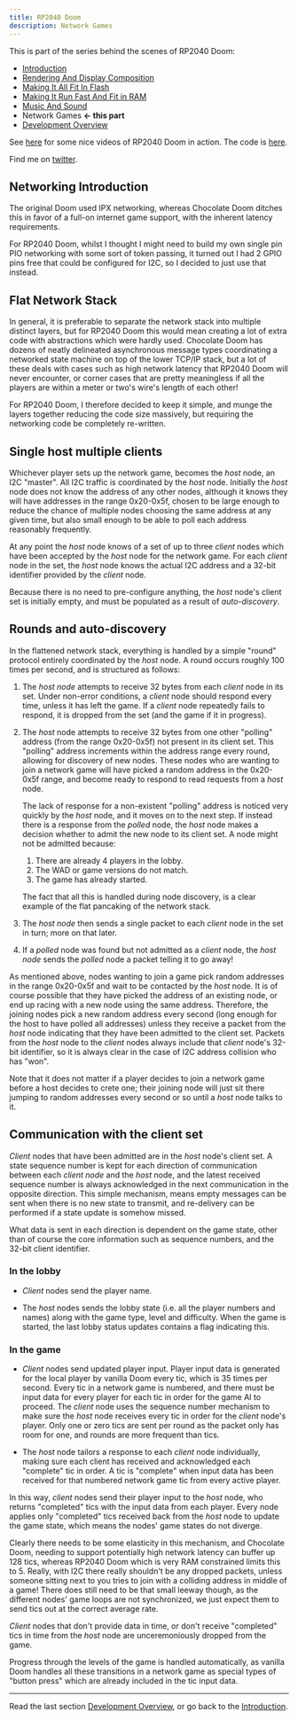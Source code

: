 ```yaml
---
title: RP2040 Doom
description: Network Games
---
```


This is part of the series behind the scenes of RP2040 Doom:

* [Introduction](index.md)
* [Rendering And Display Composition](rendering.md)
* [Making It All Fit In Flash](flash.md)
* [Making It Run Fast And Fit in RAM](speed_and_ram.md)
* [Music And Sound](sound.md)
* Network Games **<- this part**
* [Development Overview](dev_overview.md)

See [here](https://www.youtube.com/playlist?list=PL-_wCtHUfdDPi7i-4OIy5iQjQ3QSqq1Mh) for some nice videos of
RP2040 Doom in action. The code is [here](https://github.com/kilograham/rp2040-doom).

Find me on [twitter](https://twitter.com/kilograham5).

## Networking Introduction

The original Doom used IPX networking, whereas Chocolate Doom ditches this in favor of a full-on internet game 
support, with the inherent latency requirements.

For RP2040 Doom, whilst I thought I might need to build my own single pin PIO networking with some sort of token 
passing, it turned out I had 2 GPIO pins free that could be configured for I2C, so I decided to just use that 
instead.

## Flat Network Stack

In general, it is preferable to separate the network stack into multiple distinct layers, but for RP2040 Doom 
this would mean creating a lot of extra code with abstractions which were hardly used. 
Chocolate Doom has 
dozens of neatly delineated 
asynchronous message types coordinating a networked state machine on top of the lower TCP/IP stack, but a lot of 
these deals with cases such as high network latency that RP2040 Doom will never encounter, or corner cases that are 
pretty meaningless if all the players are within a meter or two's wire's length of each other!

For RP2040 
Doom, I therefore decided to keep it simple, and munge the layers together reducing the code size massively, but 
requiring the networking code be completely re-written. 

## Single host multiple clients

Whichever player sets up the network game, becomes the *host* node, an I2C "master". All I2C traffic is coordinated by 
the *host* node. Initially the *host* node does not know the address of any other nodes, although it knows they will 
have addresses in the 
range 0x20-0x5f, chosen to be large enough to reduce the chance of multiple nodes choosing the same address at any 
given time, but 
also small enough 
to be able to poll each address reasonably frequently.

At any point the *host* node knows of a set of up to three *client* nodes which have been accepted by the *host* node 
for the network game. For each *client* node in the set, the *host* node knows the actual I2C address and a 32-bit 
identifier provided by the *client* node.

Because there is no need to pre-configure anything, the *host* node's client set is initially empty, and must be 
populated as a result of *auto-discovery*.

## Rounds and auto-discovery

In the flattened network stack, everything is handled by a simple "round" protocol entirely coordinated by the 
*host* node. A round occurs roughly 100 times per second, and is structured as follows:

1. The *host node* attempts to receive 32 bytes from each *client* node in its set. Under non-error conditions, a 
   *client* node should respond every time, unless it has left the game. If a *client* node repeatedly fails to 
   respond, it is dropped from the set (and the game if it in progress).

2. The *host* node attempts to receive 32 bytes from one other "polling" address (from the range 0x20-0x5f) not 
   present in its client set. This "polling" address increments within the address range every round, allowing for 
   discovery of new nodes. These nodes who are wanting to join a network game will have picked a 
   random address in the 0x20-0x5f range, and become ready to respond to read requests from a *host* node.

   The lack of response for a non-existent "polling" address is noticed very quickly by 
   the *host* node, and it moves on to the next step. If instead there is a response from the *polled* node, the 
   *host* node makes a decision whether to admit the new node to its client set. A node might not be admitted 
   because:

   1. There are already 4 players in the lobby.
   2. The WAD or game versions do not match.
   3. The game has already started.
   
   The fact that all this is handled during node discovery, is a clear example of the flat pancaking of the network 
   stack.

3. The *host node* then sends a single packet to each *client* node in the set in turn; more on that later.

4. If a *polled* node was found but not admitted as a *client* node, the *host node* sends the *polled* node a packet 
   telling it to go away!

As mentioned above, nodes wanting to join a game pick random addresses in the range 0x20-0x5f and wait to be 
contacted by the *host* node. It is of course possible that they have picked the address of an existing node, or end 
up racing 
with a new node 
using the same address. Therefore, the joining nodes pick a new random address every second (long enough for the 
host to have polled all addresses) unless they receive a packet from the *host* node indicating that they have been 
admitted to the client set. Packets from the *host* node to the *client* nodes always include that *client* node's 
32-bit identifier, so it is always clear in the case of I2C address collision who has "won".

Note that it does not matter if a player decides to join a network game before a host decides to crete one; 
their joining node will just sit there jumping to random addresses every second or so until a *host* node talks to it.

## Communication with the client set

*Client* nodes that have been admitted are in the *host* node's client set. A state sequence number is kept for each 
direction of communication between each *client node* and the *host* node, and the latest received sequence number 
is always acknowledged in the next communication in the opposite direction. This simple mechanism, means empty 
messages can be sent when there is no new state to transmit, and re-delivery can be performed if a state update is 
somehow missed.

What data is sent in each direction is dependent on the game state, other than of course the core information such 
as sequence numbers, and the 32-bit client identifier.

### In the lobby

* *Client* nodes send the player name.

* The *host* nodes sends the lobby state (i.e. all the player numbers and names) along with the game type, level and 
  difficulty. When the game 
  is started, the last 
  lobby status updates contains a flag indicating this.

### In the game

* *Client* nodes send updated player input. Player input data is generated for the local player by vanilla Doom every 
  tic, which is 35 times per second. Every tic in a network game is numbered, and there must be input data for every 
  player for each tic in order for the game AI to proceed. The *client*  node uses the sequence number mechanism to 
  make sure the 
  *host* node
  receives 
  every tic in order
  for the *client* node's player. Only one or zero tics are sent per round as the packet only has room for one, and 
  rounds are more 
  frequent than tics.

* The *host* node tailors a response to each *client* node individually, making sure each client has received and 
  acknowledged each "complete" tic in order. A tic is "complete" when input data has 
  been received for that numbered network game tic from every active player.

In this way, *client* nodes send their player input to the *host* node, who returns "completed" tics with the input 
data from each player. Every node applies only "completed" tics received back from the *host* node to update the 
game state, which means the nodes' game states do not diverge.

Clearly there needs to be some elasticity in this mechanism, and Chocolate Doom, needing to support potentially 
high network latency can buffer up 128 tics, whereas RP2040 Doom which is very RAM constrained limits this 
to 5. 
Really, 
with I2C
there really shouldn't be any dropped packets, unless someone sitting next to you tries to join with a colliding 
address in middle of a game! 
There 
does still need to be that small leeway though, as the different nodes' game loops are not synchronized, we just 
expect them to send tics out at the correct average rate.

*Client* nodes that don't provide data in time, or don't receive "completed" tics in time from the *host* node are 
unceremoniously dropped from the game.

Progress through the levels of the game is handled automatically, as vanilla Doom handles all these transitions in a 
network game as special types of "button press" which are already included in the tic input data.

---

Read the last section [Development Overview](dev_overview.md), or go back to the [Introduction](index.md).